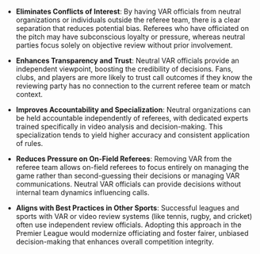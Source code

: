 - **Eliminates Conflicts of Interest**: By having VAR officials from neutral organizations or individuals outside the referee team, there is a clear separation that reduces potential bias. Referees who have officiated on the pitch may have subconscious loyalty or pressure, whereas neutral parties focus solely on objective review without prior involvement.

- **Enhances Transparency and Trust**: Neutral VAR officials provide an independent viewpoint, boosting the credibility of decisions. Fans, clubs, and players are more likely to trust call outcomes if they know the reviewing party has no connection to the current referee team or match context.

- **Improves Accountability and Specialization**: Neutral organizations can be held accountable independently of referees, with dedicated experts trained specifically in video analysis and decision-making. This specialization tends to yield higher accuracy and consistent application of rules.

- **Reduces Pressure on On-Field Referees**: Removing VAR from the referee team allows on-field referees to focus entirely on managing the game rather than second-guessing their decisions or managing VAR communications. Neutral VAR officials can provide decisions without internal team dynamics influencing calls.

- **Aligns with Best Practices in Other Sports**: Successful leagues and sports with VAR or video review systems (like tennis, rugby, and cricket) often use independent review officials. Adopting this approach in the Premier League would modernize officiating and foster fairer, unbiased decision-making that enhances overall competition integrity.
